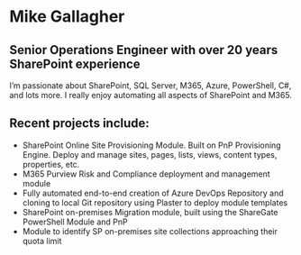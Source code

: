 # Mike Gallagher
## Senior Operations Engineer with over 20 years SharePoint experience

I’m passionate about SharePoint, SQL Server, M365, Azure, PowerShell, C#, and lots more. I really enjoy automating all aspects of SharePoint and M365.

## Recent projects include:

- SharePoint Online Site Provisioning Module. Built on PnP Provisioning Engine. Deploy and manage sites, pages, lists, views, content types, properties, etc. 
- M365 Purview Risk and Compliance deployment and management module
- Fully automated end-to-end creation of Azure DevOps Repository and cloning to local Git repository using Plaster to deploy module templates
- SharePoint on-premises Migration module, built using the ShareGate PowerShell Module and PnP
- Module to identify SP on-premises site collections approaching their quota limit
